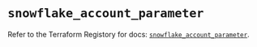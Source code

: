 # `snowflake_account_parameter`

Refer to the Terraform Registory for docs: [`snowflake_account_parameter`](https://registry.terraform.io/providers/snowflake-labs/snowflake/0.82.0/docs/resources/account_parameter).
